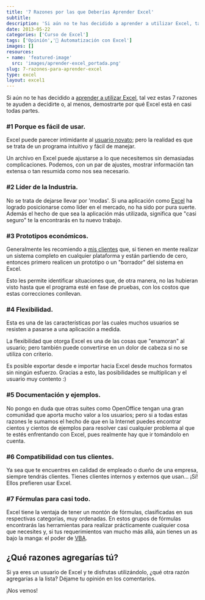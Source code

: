 ```yaml
---
title: '7 Razones por las que Deberías Aprender Excel'
subtitle: 
description: 'Si aún no te has decidido a aprender a utilizar Excel, tal vez estas 7 razones te ayuden a decidirte.'
date: 2013-05-22
categories: ['Curso de Excel']
tags: ['Opinión','🤖 Automatización con Excel']
images: []
resources: 
- name: 'featured-image'
  src: 'images/aprender-excel_portada.png'
slug: 7-razones-para-aprender-excel
type: excel
layout: excel1
---
```


Si aún no te has decidido a [aprender a utilizar Excel](http://www.youtube.com/watch?v=phy-h61Xnlg "¿Qué es Excel?"), tal vez estas 7 razones te ayuden a decidirte o, al menos, demostrarte por qué Excel está en casi todas partes.

### #1 Porque es fácil de usar.

Excel puede parecer intimidante al [usuario novato](http://raymundoycaza.com/excel-para-principiantes/ "Excel para principiantes."); pero la realidad es que se trata de un programa intuitivo y fácil de manejar.

Un archivo en Excel puede ajustarse a lo que necesitemos sin demasiadas complicaciones. Podemos, con un par de ajustes, mostrar información tan extensa o tan resumida como nos sea necesario.

### #2 Líder de la Industria.

No se trata de dejarse llevar por 'modas'. Si una aplicación como [Excel](http://raymundoycaza.com/que-es-excel/ "¿ Qué es Excel ? ¿Para qué sirve? Excel desde cero.") ha logrado posicionarse como líder en el mercado, no ha sido por pura suerte. Además el hecho de que sea la aplicación más utilizada, significa que "casi seguro" te la encontrarás en tu nuevo trabajo.

### #3 Prototipos económicos.

Generalmente les recomiendo a [mis clientes](http://raymundoycaza.com/acerca-de/ "Acerca de") que, si tienen en mente realizar un sistema completo en cualquier plataforma y están partiendo de cero, entonces primero realicen un prototipo o un "borrador" del sistema en Excel.

Esto les permite identificar situaciones que, de otra manera, no las hubieran visto hasta que el programa esté en fase de pruebas, con los costos que estas correcciones conllevan.

### #4 Flexibilidad.

Esta es una de las características por las cuales muchos usuarios se resisten a pasarse a una aplicación a medida.

La flexibilidad que otorga Excel es una de las cosas que "enamoran" al usuario; pero también puede convertirse en un dolor de cabeza si no se utiliza con criterio.

Es posible exportar desde e importar hacia Excel desde muchos formatos sin ningún esfuerzo. Gracias a esto, las posibilidades se multiplican y el usuario muy contento :)

### #5 Documentación y ejemplos.

No pongo en duda que otras suites como OpenOffice tengan una gran comunidad que aporta mucho valor a los usuarios; pero si a todas estas razones le sumamos el hecho de que en la Internet puedes encontrar cientos y cientos de ejemplos para resolver casi cualquier problema al que te estés enfrentando con Excel, pues realmente hay que ir tomándolo en cuenta.

### #6 Compatibilidad con tus clientes.

Ya sea que te encuentres en calidad de empleado o dueño de una empresa, siempre tendrás clientes. Tienes clientes internos y externos que usan... ¡Sí! Ellos prefieren usar Excel.

### #7 Fórmulas para casi todo.

Excel tiene la ventaja de tener un montón de fórmulas, clasificadas en sus respectivas categorías, muy ordenadas. En estos grupos de fórmulas encontrarás las herramientas para realizar prácticamente cualquier cosa que necesites y, si tus requerimientos van mucho más allá, aún tienes un as bajo la manga: el poder de [VBA](http://raymundoycaza.com/escribe-tu-primera-macro-en-excel/ "VBA").

## ¿Qué razones agregarías tú?

Si ya eres un usuario de Excel y te disfrutas utilizándolo, ¿qué otra razón agregarías a la lista? Déjame tu opinión en los comentarios.

¡Nos vemos!
